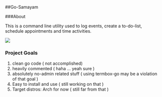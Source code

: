##Go-Samayam

###About
 
This is a command line utility used to log events, create a to-do-list,
schedule appointments and time activities.

![](https://github.com/nerorevenge/go-samayam/tree/master/Pictures/screen_2014-12-16-08-12-28.png)

### Project Goals

1. clean go code ( not accomplished)
2. heavily commented ( haha ... yeah sure )
3. absolutely no-admin related stuff ( using termbox-go may be a violation of that goal )
4. Easy to install and use ( still working on that )
5. Target distros: Arch for now (  still far from that )
